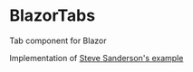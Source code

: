 # BlazorTabs
Tab component for Blazor

Implementation of [Steve Sanderson's example](https://gist.github.com/SteveSandersonMS/f10a552e1761ff759b1631d81a4428c3)
